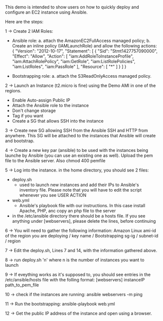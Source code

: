This demo is intended to show users on how to quickly deploy and configure an EC2 instance using Ansible.

Here are the steps:

1 -> Create 2 IAM Roles:
  - Ansible role: 
       a. attach the AmazonEC2FullAccess managed policy;
       b. Create an inline policy (IAMLaunchRole) and allow the following actions:
        	{
   				 "Version": "2012-10-17",
  				 "Statement": [
       				 {
            			 "Sid": "Stmt1427757090000",
            			 "Effect": "Allow",
          			     "Action": [
               				 "iam:AddRoleToInstanceProfile",
             			     "iam:AttachRolePolicy",
				             "iam:GetRole",
				             "iam:ListRolePolicies",
				             "iam:ListRoles",
				             "iam:PassRole"
            			 ],
            			 "Resource": [
                			  "*"
            			 ]
        			 }
    			 ]
			}			
  
  - Bootstrapping role:
  		a. attach the S3ReadOnlyAccess managed policy.

2 -> Launch an Instance (t2.micro is fine) using the Demo AMI in one of the regions.
  - Enable Auto-assign Public IP
  - Attach the Ansible role to the instance
  - Don't change storage
  - Tag if you want
  - Create a SG that allows SSH into the instance

3 -> Create new SG allowing SSH from the Ansible SSH and HTTP from anywhere. This SG will be attached to the instances that Ansible will create and bootstrap.

4 -> Create a new key par (ansible) to be used with the instances being launche by Ansible (you can use an existing one as well). Upload the pem file to the Ansible server. Also chmod 400 pemfile

5 -> Log into the instance. in the home directory, you should see 2 files:
  - deploy.sh 
     - used to launch new instances and add their IPs to Ansible's inventory file. Please note that you will have to edit the script whenever you see USER ACTION
  - web.yml
  	 - Ansible's playbook file with our instructions. In this case install Apache, PHP, anc copy an php file to the server
  - in the /etc/ansible directory there should be a hosts file. If you see anything under [webservers], please delete the lines, before continuing

6 -> You will need to gather the following information: Amazon Linux ami-id of the region you are deploying /  key name / Bootstrapping sg-ig / subnet-id / region

7 -> Edit the deploy.sh, Lines 7 and 14, with the information gathered above.

8 -> run deploy.sh 'n' where n is the number of instances you want to launch

9 -> If eveything works as it's supposed to, you should see entries in the /etc/ansible/hosts file with the folling format:
[webservers]
instanceIP path_to_pem_file

10 -> check if the instances are running:  ansible webservers -m ping

11 -> Run the bootstrapping: ansible-playbook web.yml

12 -> Get the public IP address of the instance and open using a browser. 

